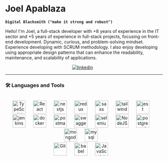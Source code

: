 # Joel Apablaza

**`Digital Blacksmith ("make it strong and robust")`**

Hello! I'm Joel, a full-stack developer with +8 years of experience in the IT sector and +5 years of experience in full-stack projects, focusing on front-end development. Dynamic, curious, and problem-solving mindset. Experience developing with SCRUM methodology. I also enjoy developing using appropriate design patterns that can enhance the readability, maintenance, and scalability of applications.


<div align="center">
<a href="https://www.linkedin.com/in/joel-apablaza-350bb1223/" target="_blank"><img alt="linkedin" style="padding-right:10px;" src="https://img.shields.io/badge/LinkedIn-blue?style=for-the-badge&logo=linkedin&logoColor=white"/></a>
</div>

---

### 🛠️ Languages and Tools


          

<br />
<div align="center" >
<img  alt="TypeScript" width="42px" style="padding-right:20px;" src="https://cdn.jsdelivr.net/gh/devicons/devicon/icons/typescript/typescript-plain.svg" />
<img  alt="React" width="42px" style="padding-right:20px;" src="https://cdn.jsdelivr.net/gh/devicons/devicon/icons/react/react-original.svg" />
<img  alt="nextjs" width="42px" style="padding-right:20px;"  <img src="https://cdn.jsdelivr.net/gh/devicons/devicon/icons/nextjs/nextjs-original.svg" />
<img  alt="redux" width="42px" style="padding-right:20px;" src="https://cdn.jsdelivr.net/gh/devicons/devicon/icons/redux/redux-original.svg" />
<img  alt="sass" width="42px" style="padding-right:20px;" src="https://cdn.jsdelivr.net/gh/devicons/devicon/icons/sass/sass-original.svg" />
<img  alt="tailwindcss" width="42px" style="padding-right:20px;"src="https://cdn.jsdelivr.net/gh/devicons/devicon@latest/icons/tailwindcss/tailwindcss-original.svg" />  
<img  alt="jest" width="42px" style="padding-right:20px;" src="https://cdn.jsdelivr.net/gh/devicons/devicon/icons/jest/jest-plain.svg" />
<img  alt="jenkins" width="42px" style="padding-right:20px;" src="https://cdn.jsdelivr.net/gh/devicons/devicon/icons/jenkins/jenkins-original.svg" />
<img  alt="docker" width="42px" style="padding-right:20px;" src="https://cdn.jsdelivr.net/gh/devicons/devicon/icons/docker/docker-original.svg" />
<img  alt="postman" width="42px" style="padding-right:20px;" src="https://www.svgrepo.com/show/354202/postman-icon.svg" />
<img  alt="swagger" width="42px" style="padding-right:20px;" src="https://www.svgrepo.com/show/374111/swagger.svg" />
<img  alt="selenium" width="42px" style="padding-right:20px;" src="https://cdn.jsdelivr.net/gh/devicons/devicon/icons/selenium/selenium-original.svg" />
<img  alt="NodeJS" width="42px" style="padding-right:20px;" src="https://cdn.jsdelivr.net/gh/devicons/devicon/icons/nodejs/nodejs-original.svg" />
<img  alt="postgresql" width="42px" style="padding-right:20px;" src="https://cdn.jsdelivr.net/gh/devicons/devicon/icons/postgresql/postgresql-original.svg" />
<img  alt="mongodb" width="42px" style="padding-right:20px;" src="https://cdn.jsdelivr.net/gh/devicons/devicon/icons/mongodb/mongodb-original.svg" />
<img  alt="mysql" width="42px" style="padding-right:20px;" src="https://cdn.jsdelivr.net/gh/devicons/devicon/icons/mysql/mysql-original-wordmark.svg" />
  <br/>
<img  alt="Git" width="42px" style="padding-right:20px;" src="https://cdn.jsdelivr.net/gh/devicons/devicon/icons/git/git-original.svg" />
<img  alt="babel" width="42px" style="padding-right:20px;" src="https://cdn.jsdelivr.net/gh/devicons/devicon/icons/babel/babel-original.svg" />
<img  alt="JavaScript" width="42px" style="padding-right:20px;" src="https://cdn.jsdelivr.net/gh/devicons/devicon/icons/javascript/javascript-plain.svg" />
</div>
<br />
